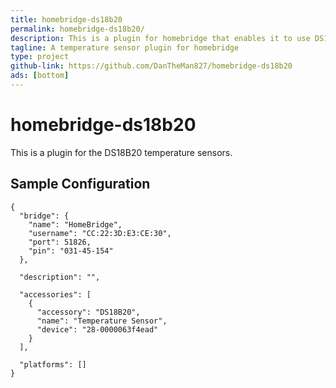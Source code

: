 ```yaml
---
title: homebridge-ds18b20
permalink: homebridge-ds18b20/
description: This is a plugin for homebridge that enables it to use DS18B20 temperature sensors.
tagline: A temperature sensor plugin for homebridge
type: project
github-link: https://github.com/DanTheMan827/homebridge-ds18b20
ads: [bottom]
---
```

# homebridge-ds18b20
This is a plugin for the DS18B20 temperature sensors.

Sample Configuration
--------------------
    {
      "bridge": {
        "name": "HomeBridge",
        "username": "CC:22:3D:E3:CE:30",
        "port": 51826,
        "pin": "031-45-154"
      },
    
      "description": "",
    
      "accessories": [
        {
          "accessory": "DS18B20",
          "name": "Temperature Sensor",
          "device": "28-0000063f4ead"
        }
      ],
    
      "platforms": []
    }
